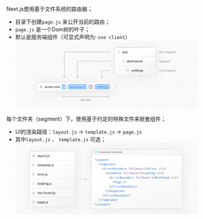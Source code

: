 
Next.js使用基于文件系统的路由器；
- 目录下创建`page.js` 来公开当前的路由；
- `page.js` 是一个Dom树的叶子；
- 默认是服务端组件（可显式声明为: `use client`）
![](../images/03-Frontend-NextjsRouter.png)

每个文件夹（segment）下，使用基于约定的特殊文件来嵌套组件；
- UI的渲染路径：`layout.js` -> `template.js` -> `page.js`
- 其中`layout.js` 、 `template.js` 可选；
![](../images/03-Frontend-NextjsUI.png)

